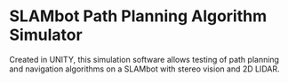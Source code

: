 SLAMbot Path Planning Algorithm Simulator
===========

Created in UNITY, this simulation software allows testing of path planning and navigation algorithms
on a SLAMbot with stereo vision and 2D LIDAR. 
